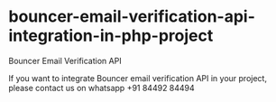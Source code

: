 # bouncer-email-verification-api-integration-in-php-project
Bouncer Email Verification API

If you want to integrate Bouncer email verification API in your project, please contact us on whatsapp +91 84492 84494
